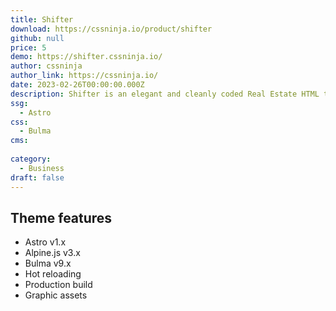 ```yaml
---
title: Shifter
download: https://cssninja.io/product/shifter
github: null
price: 5
demo: https://shifter.cssninja.io/
author: cssninja
author_link: https://cssninja.io/
date: 2023-02-26T00:00:00.000Z
description: Shifter is an elegant and cleanly coded Real Estate HTML template that has been handcrafted with care and patience.
ssg:
  - Astro
css:
  - Bulma
cms:
  
category:
  - Business
draft: false
---
```


## Theme features

- Astro v1.x
- Alpine.js v3.x
- Bulma v9.x
- Hot reloading
- Production build
- Graphic assets